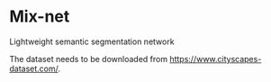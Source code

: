 # Mix-net
Lightweight semantic segmentation network

The dataset needs to be downloaded from https://www.cityscapes-dataset.com/.
